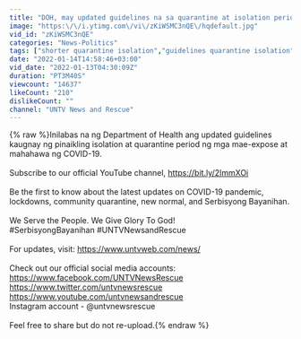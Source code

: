 ```yaml
---
title: "DOH, may updated guidelines na sa quarantine at isolation period"
image: "https:\/\/i.ytimg.com\/vi\/zKiWSMC3nQE\/hqdefault.jpg"
vid_id: "zKiWSMC3nQE"
categories: "News-Politics"
tags: ["shorter quarantine isolation","guidelines quarantine isolation","doh guidelines quarantine"]
date: "2022-01-14T14:58:46+03:00"
vid_date: "2022-01-13T04:30:09Z"
duration: "PT3M40S"
viewcount: "14637"
likeCount: "210"
dislikeCount: ""
channel: "UNTV News and Rescue"
---
```

{% raw %}Inilabas na ng Department of Health ang updated guidelines kaugnay ng pinaikling isolation at quarantine period ng mga mae-expose at mahahawa ng COVID-19.<br /><br />Subscribe to our official YouTube channel, <a rel="nofollow" target="blank" href="https://bit.ly/2ImmXOi">https://bit.ly/2ImmXOi</a><br /><br />Be the first to know about the latest updates on COVID-19 pandemic, lockdowns, community quarantine, new normal, and Serbisyong Bayanihan. <br /><br />We Serve the People. We Give Glory To God!<br /> #SerbisyongBayanihan #UNTVNewsandRescue <br /><br />For updates, visit: <a rel="nofollow" target="blank" href="https://www.untvweb.com/news/">https://www.untvweb.com/news/</a><br /><br />Check out our official social media accounts:<br /><a rel="nofollow" target="blank" href="https://www.facebook.com/UNTVNewsRescue">https://www.facebook.com/UNTVNewsRescue</a><br /><a rel="nofollow" target="blank" href="https://www.twitter.com/untvnewsrescue">https://www.twitter.com/untvnewsrescue</a><br /><a rel="nofollow" target="blank" href="https://www.youtube.com/untvnewsandrescue">https://www.youtube.com/untvnewsandrescue</a><br />Instagram account - @untvnewsrescue<br /><br />Feel free to share but do not re-upload.{% endraw %}
